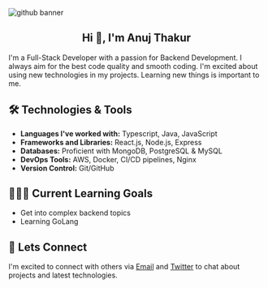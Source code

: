 ![github banner](https://github.com/anuj-thakur-513/anuj-thakur-513/assets/82753410/c74e2f92-baf8-4c0f-a9a8-b92c550c3cb0)


<h2 align="center">Hi 👋, I'm Anuj Thakur</h2>

I'm a Full-Stack Developer with a passion for Backend Development. I always aim for the best code quality and smooth coding. I'm excited about using new technologies in my projects. Learning new things is important to me.

## 🛠️ Technologies & Tools

- **Languages I've worked with:** Typescript, Java, JavaScript
- **Frameworks and Libraries:** React.js, Node.js, Express
- **Databases:** Proficient with MongoDB, PostgreSQL & MySQL
- **DevOps Tools:** AWS, Docker, CI/CD pipelines, Nginx
- **Version Control:** Git/GitHub 
  
## 👨🏻‍💻 Current Learning Goals

- Get into complex backend topics
- Learning GoLang


## 🐶 Lets Connect
I'm excited to connect with others via [Email](mailto:anujthakur0103@gmail.com) and [Twitter](https://twitter.com/anujthakur05) to chat about projects and latest technologies.
